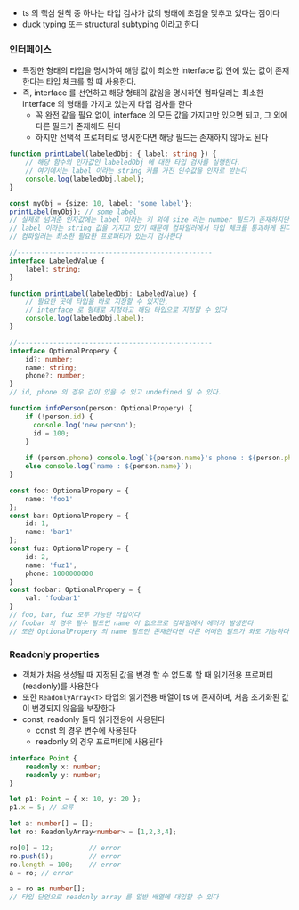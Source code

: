 * ts 의 핵심 원칙 중 하나는 타입 검사가 값의 형태에 초점을 맞추고 있다는 점이다
* duck typing 또는 structural subtyping 이라고 한다

### 인터페이스

* 특정한 형태의 타입을 명시하여 해당 값이 최소한 interface 값 안에 있는 값이 존재한다는 타입 체크를 할 때 사용한다.
* 즉, interface 를 선언하고 해당 형태의 값임을 명시하면 컴파일러는 최소한 interface 의 형태를 가지고 있는지 타입 검사를 한다
  * 꼭 완전 같을 필요 없이, interface 의 모든 값을 가지고만 있으면 되고, 그 외에 다른 필드가 존재해도 된다
  * 하지만 선택적 프로퍼티로 명시한다면 해당 필드는 존재하지 않아도 된다

```typescript
function printLabel(labeledObj: { label: string }) {
    // 해당 함수의 인자값인 labeledObj 에 대한 타입 검사를 실행한다.
    // 여기에서는 label 이라는 string 키를 가진 인수값을 인자로 받는다
    console.log(labeledObj.label);
}

const myObj = {size: 10, label: 'some label'};
printLabel(myObj); // some label
// 실제로 넘겨준 인자값에는 label 이라는 키 외에 size 라는 number 필드가 존재하지만,
// label 이라는 string 값을 가지고 있기 때문에 컴파일러에서 타입 체크를 통과하게 된다
// 컴파일러는 최소한 필요한 프로퍼티가 있는지 검사한다

//-------------------------------------------------
interface LabeledValue {
    label: string;
}

function printLabel(labeledObj: LabeledValue) {
    // 필요한 곳에 타입을 바로 지정할 수 있지만,
    // interface 로 형태로 지정하고 해당 타입으로 지정할 수 있다
    console.log(labeledObj.label);
}

//-------------------------------------------------
interface OptionalPropery {
    id?: number;
    name: string;
    phone?: number;
}
// id, phone 의 경우 값이 있을 수 있고 undefined 일 수 있다.

function infoPerson(person: OptionalPropery) {
    if (!person.id) {
      console.log('new person');
      id = 100;
    }
    
    if (person.phone) console.log(`${person.name}'s phone : ${person.phone}`);
    else console.log(`name : ${person.name}`);
}

const foo: OptionalPropery = {
    name: 'foo1'
};
const bar: OptionalPropery = {
    id: 1,
    name: 'bar1'
};
const fuz: OptionalPropery = {
    id: 2,
    name: 'fuz1',
    phone: 1000000000
}
const foobar: OptionalPropery = {
    val: 'foobar1'
}
// foo, bar, fuz 모두 가능한 타입이다
// foobar 의 경우 필수 필드인 name 이 없으므로 컴파일에서 에러가 발생한다
// 또한 OptionalPropery 의 name 필드만 존재한다면 다른 어떠한 필드가 와도 가능하다
```

### Readonly properties

* 객체가 처음 생성될 때 지정된 값을 변경 할 수 없도록 할 때 읽기전용 프로퍼티(readonly)를 사용한다
* 또한 `ReadonlyArray<T>` 타입의 읽기전용 배열이 ts 에 존재하며, 처음 초기화된 값이 변경되지 않음을 보장한다
* const, readonly 둘다 읽기전용에 사용된다
  * const 의 경우 변수에 사용된다
  * readonly 의 경우 프로퍼티에 사용된다

```typescript
interface Point {
    readonly x: number;
    readonly y: number;
}

let p1: Point = { x: 10, y: 20 };
p1.x = 5; // 오류

let a: number[] = [];
let ro: ReadonlyArray<number> = [1,2,3,4];

ro[0] = 12;         // error
ro.push(5);         // error
ro.length = 100;    // error
a = ro; // error

a = ro as number[];
// 타입 단언으로 readonly array 를 일반 배열에 대입할 수 있다
```

